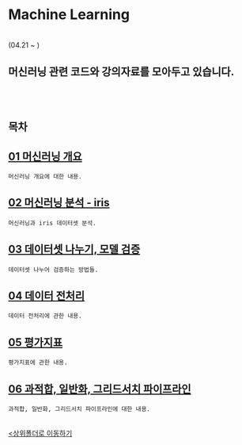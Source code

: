 # Machine Learning
</br>
 (04.21 ~ )

 머신러닝 관련 코드와 강의자료를 모아두고 있습니다.
-

</br></br>

## 목차

[01 머신러닝 개요](./01_%EB%A8%B8%EC%8B%A0%EB%9F%AC%EB%8B%9D%EA%B0%9C%EC%9A%94.ipynb)
-
    머신러닝 개요에 대한 내용.
    
[02 머신러닝 분석 - iris](./02_%EC%B2%AB%EB%B2%88%EC%A7%B8%20%EB%A8%B8%EC%8B%A0%EB%9F%AC%EB%8B%9D%20%EB%B6%84%EC%84%9D%20-%20Iris_%EB%B6%84%EC%84%9D.ipynb)
-
    머신러닝과 iris 데이터셋 분석.

[03 데이터셋 나누기, 모델 검증](./03_%EB%8D%B0%EC%9D%B4%ED%84%B0%EC%85%8B%20%EB%82%98%EB%88%84%EA%B8%B0%EC%99%80%20%EB%AA%A8%EB%8D%B8%EA%B2%80%EC%A6%9D.ipynb)
-
    데이터셋 나누어 검증하는 방법들.

[04 데이터 전처리](./04_%EB%8D%B0%EC%9D%B4%ED%84%B0_%EC%A0%84%EC%B2%98%EB%A6%AC.ipynb)
-
    데이터 전처리에 관한 내용.

[05 평가지표](./05_%ED%8F%89%EA%B0%80%EC%A7%80%ED%91%9C.ipynb)
-
    평가지표에 관한 내용.

[06 과적합, 일반화, 그리드서치 파이프라인](./06_%EA%B3%BC%EC%A0%81%ED%95%A9_%EC%9D%BC%EB%B0%98%ED%99%94_%EA%B7%B8%EB%A6%AC%EB%93%9C%EC%84%9C%EC%B9%98_%ED%8C%8C%EC%9D%B4%ED%94%84%EB%9D%BC%EC%9D%B8.ipynb)
-
    과적합, 일반화, 그리드서치 파이프라인에 대한 내용.

<br>[<상위폴더로 이동하기](../)